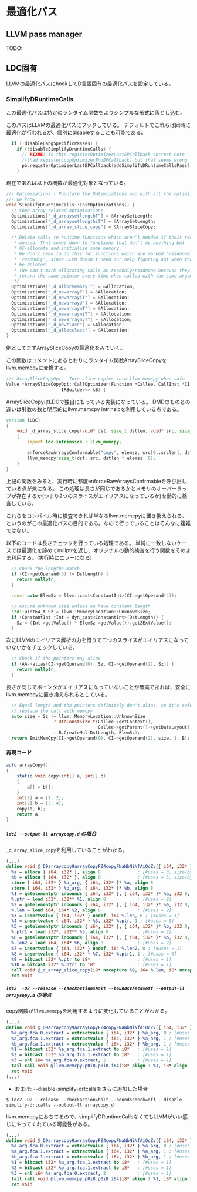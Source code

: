 # 最適化パス

## LLVM pass manager

TODO:

## LDC固有

LLVMの最適化パスにhookしてD言語固有の最適化パスを設定している。

### SimplifyDRuntimeCalls

この最適化パスは特定のランタイム関数をよりシンプルな形式に落とし込む。

このパスはLLVMの最適化パスにフックしている。
デフォルトでこれらは同時に最適化が行われるが、個別にdisableすることも可能である。

```cpp
  if (!disableLangSpecificPasses) {
    if (!disableSimplifyDruntimeCalls) {
      // FIXME: Is this registerOptimizerLastEPCallback correct here
      //(had registerLoopOptimizerEndEPCallback) but that seems wrong
      pb.registerOptimizerLastEPCallback(addSimplifyDRuntimeCallsPass);
    }
```

現在であれば以下の関数が最適化対象となっている。

```cpp
/// Optimizations - Populate the Optimizations map with all the optimizations
/// we know.
void SimplifyDRuntimeCalls::InitOptimizations() {
  // Some array-related optimizations
  Optimizations["_d_arraysetlengthT"] = &ArraySetLength;
  Optimizations["_d_arraysetlengthiT"] = &ArraySetLength;
  Optimizations["_d_array_slice_copy"] = &ArraySliceCopy;

  /* Delete calls to runtime functions which aren't needed if their result is
   * unused. That comes down to functions that don't do anything but
   * GC-allocate and initialize some memory.
   * We don't need to do this for functions which are marked 'readnone' or
   * 'readonly', since LLVM doesn't need our help figuring out when those can
   * be deleted.
   * (We can't mark allocating calls as readonly/readnone because they don't
   * return the same pointer every time when called with the same arguments)
   */
  Optimizations["_d_allocmemoryT"] = &Allocation;
  Optimizations["_d_newarrayT"] = &Allocation;
  Optimizations["_d_newarrayiT"] = &Allocation;
  Optimizations["_d_newarrayU"] = &Allocation;
  Optimizations["_d_newarraymT"] = &Allocation;
  Optimizations["_d_newarraymiT"] = &Allocation;
  Optimizations["_d_newarraymvT"] = &Allocation;
  Optimizations["_d_newclass"] = &Allocation;
  Optimizations["_d_allocclass"] = &Allocation;
}
```

例としてまずArraySliceCopyの最適化をみていく。

この関数はコメントにあるとおりにランタイム関数ArraySliceCopyをllvm.memcpyに変換する。

```cpp
/// ArraySliceCopyOpt - Turn slice copies into llvm.memcpy when safe
Value *ArraySliceCopyOpt::CallOptimizer(Function *Callee, CallInst *CI,
                     IRBuilder<> &B) {
```

ArraySliceCopyはLDCで独自にもっている実装になっている。
DMDのものとの違いは引数の数と明示的にllvm.memcpy intrinsicを利用している点である。

```d
version (LDC)
{
    void _d_array_slice_copy(void* dst, size_t dstlen, void* src, size_t srclen, size_t elemsz)
    {
        import ldc.intrinsics : llvm_memcpy;

        enforceRawArraysConformable("copy", elemsz, src[0..srclen], dst[0..dstlen]);
        llvm_memcpy!size_t(dst, src, dstlen * elemsz, 0);
    }
}
```

上記の関数をみると、実行時に都度enforceRawArraysConfrmableを呼び出している点が気になる。
この処理は長さが同じであるかとメモリのオーバーラップが存在するか(つまり2つのスライスがエイリアスになっているか)を動的に検査している。

これらをコンパイル時に検査できれば単なるllvm.memcpyに置き換えられる、というのがこの最適化パスの目的である。なので行っていることはそんなに複雑ではない。

以下のコードは長さチェックを行っている処理である。
単純に一致しないケースでは最適化を諦めてnullptrを返し、オリジナルの動的検査を行う関数をそのまま利用する。(実行時にエラーになる)

```cpp
  // Check the lengths match
  if (CI->getOperand(3) != DstLength) {
    return nullptr;
  }

  const auto ElemSz = llvm::cast<ConstantInt>(CI->getOperand(4));

  // Assume unknown size unless we have constant length
  std::uint64_t Sz = llvm::MemoryLocation::UnknownSize;
  if (ConstantInt *Int = dyn_cast<ConstantInt>(DstLength)) {
    Sz = (Int->getValue() * ElemSz->getValue()).getZExtValue();
  }
```

次にLLVMのエイリアス解析の力を借りて二つのスライスがエイリアスになっていないかをチェックしている。

```cpp
  // Check if the pointers may alias
  if (AA->alias(CI->getOperand(0), Sz, CI->getOperand(2), Sz)) {
    return nullptr;
  }
```

長さが同じでポインタがエイリアスになっていないことが確実であれば、安全にllvm.memcpyに置き換えられるとしている。

```cpp
  // Equal length and the pointers definitely don't alias, so it's safe to
  // replace the call with memcpy
  auto size = Sz != llvm::MemoryLocation::UnknownSize
                  ? DtoConstSize_t(Callee->getContext(),
                                   Callee->getParent()->getDataLayout(), Sz)
                  : B.CreateMul(DstLength, ElemSz);
  return EmitMemCpy(CI->getOperand(0), CI->getOperand(2), size, 1, B);
```

#### 再現コード

```d
auto arrayCopy()
{
    static void copy(int[] a, int[] b)
    {
        a[] = b[];
    }
    int[2] a = [1, 2];
    int[2] b = [3, 4];
    copy(a, b);
    return a;
}
```

##### `ldc2 --output-ll arraycopy.d` の場合

`_d_array_slice_copy`を利用していることがわかる。

```ll
(...)
define void @_D9arraycopy9arrayCopyFZ4copyFNaNbNiNfAiQcZv({ i64, i32* } %a_arg, { i64, i32* } %b_arg) #0 {
  %a = alloca { i64, i32* }, align 8              ; [#uses = 3, size/byte = 16]
  %b = alloca { i64, i32* }, align 8              ; [#uses = 3, size/byte = 16]
  store { i64, i32* } %a_arg, { i64, i32* }* %a, align 8
  store { i64, i32* } %b_arg, { i64, i32* }* %b, align 8
  %1 = getelementptr inbounds { i64, i32* }, { i64, i32* }* %a, i32 0, i32 1 ; [#uses = 1, type = i32**]
  %.ptr = load i32*, i32** %1, align 8            ; [#uses = 2]
  %2 = getelementptr inbounds { i64, i32* }, { i64, i32* }* %a, i32 0, i32 0 ; [#uses = 1, type = i64*]
  %.len = load i64, i64* %2, align 8              ; [#uses = 2]
  %3 = insertvalue { i64, i32* } undef, i64 %.len, 0 ; [#uses = 1]
  %4 = insertvalue { i64, i32* } %3, i32* %.ptr, 1 ; [#uses = 0]
  %5 = getelementptr inbounds { i64, i32* }, { i64, i32* }* %b, i32 0, i32 1 ; [#uses = 1, type = i32**]
  %.ptr1 = load i32*, i32** %5, align 8           ; [#uses = 2]
  %6 = getelementptr inbounds { i64, i32* }, { i64, i32* }* %b, i32 0, i32 0 ; [#uses = 1, type = i64*]
  %.len2 = load i64, i64* %6, align 8             ; [#uses = 2]
  %7 = insertvalue { i64, i32* } undef, i64 %.len2, 0 ; [#uses = 1]
  %8 = insertvalue { i64, i32* } %7, i32* %.ptr1, 1 ; [#uses = 0]
  %9 = bitcast i32* %.ptr to i8*                  ; [#uses = 1]
  %10 = bitcast i32* %.ptr1 to i8*                ; [#uses = 1]
  call void @_d_array_slice_copy(i8* nocapture %9, i64 %.len, i8* nocapture %10, i64 %.len2, i64 4) #1
  ret void
```

##### `ldc2  -O2 --release --checkaction=halt --boundscheck=off --output-ll arraycopy.d` の場合

copy関数が`llvm.memcpy`を利用するように変化していることがわかる。

```ll
(...)
define void @_D9arraycopy9arrayCopyFZ4copyFNaNbNiNfAiQcZv({ i64, i32* } %a_arg, { i64, i32* } %b_arg) local_unnamed_addr #1 {
  %a_arg.fca.0.extract = extractvalue { i64, i32* } %a_arg, 0 ; [#uses = 1]
  %a_arg.fca.1.extract = extractvalue { i64, i32* } %a_arg, 1 ; [#uses = 1]
  %b_arg.fca.1.extract = extractvalue { i64, i32* } %b_arg, 1 ; [#uses = 1]
  %1 = bitcast i32* %a_arg.fca.1.extract to i8*   ; [#uses = 1]
  %2 = bitcast i32* %b_arg.fca.1.extract to i8*   ; [#uses = 1]
  %3 = shl i64 %a_arg.fca.0.extract, 2            ; [#uses = 1]
  tail call void @llvm.memcpy.p0i8.p0i8.i64(i8* align 1 %1, i8* align 1 %2, i64 %3, i1 false)
  ret void
(...)
```

- おまけ: --disable-simplify-drtcallsをさらに追加した場合

```console
$ ldc2 -O2 --release --checkaction=halt --boundscheck=off --disable-simplify-drtcalls --output-ll arraycopy.d
```

llvm.memcpyにおちてるので、simplifyDRuntimeCallsなくてもLLVMがいい感じにやってくれている可能性がある。

```ll
(...)
define void @_D9arraycopy9arrayCopyFZ4copyFNaNbNiNfAiQcZv({ i64, i32* } %a_arg, { i64, i32* } %b_arg) local_unnamed_addr #1 {
  %a_arg.fca.0.extract = extractvalue { i64, i32* } %a_arg, 0 ; [#uses = 1]
  %a_arg.fca.1.extract = extractvalue { i64, i32* } %a_arg, 1 ; [#uses = 1]
  %b_arg.fca.1.extract = extractvalue { i64, i32* } %b_arg, 1 ; [#uses = 1]
  %1 = bitcast i32* %a_arg.fca.1.extract to i8*   ; [#uses = 1]
  %2 = bitcast i32* %b_arg.fca.1.extract to i8*   ; [#uses = 1]
  %3 = shl i64 %a_arg.fca.0.extract, 2            ; [#uses = 1]
  tail call void @llvm.memcpy.p0i8.p0i8.i64(i8* align 1 %1, i8* align 1 %2, i64 %3, i1 false)
  ret void
```
